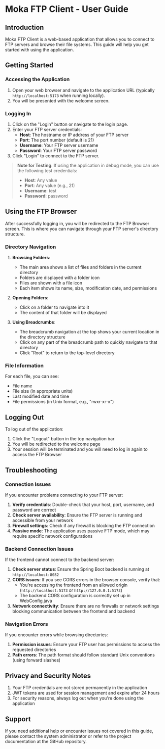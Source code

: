 # Moka FTP Client - User Guide

## Introduction

Moka FTP Client is a web-based application that allows you to connect to FTP servers and browse their file systems. This guide will help you get started with using the application.

## Getting Started

### Accessing the Application

1. Open your web browser and navigate to the application URL (typically `http://localhost:5173` when running locally).
2. You will be presented with the welcome screen.

### Logging In

1. Click on the "Login" button or navigate to the login page.
2. Enter your FTP server credentials:
   - **Host**: The hostname or IP address of your FTP server
   - **Port**: The port number (default is 21)
   - **Username**: Your FTP server username
   - **Password**: Your FTP server password
3. Click "Login" to connect to the FTP server.

> **Note for Testing**: If using the application in debug mode, you can use the following test credentials:
> - **Host**: Any value
> - **Port**: Any value (e.g., 21)
> - **Username**: test
> - **Password**: password

## Using the FTP Browser

After successfully logging in, you will be redirected to the FTP Browser screen. This is where you can navigate through your FTP server's directory structure.

### Directory Navigation

1. **Browsing Folders**:
   - The main area shows a list of files and folders in the current directory
   - Folders are displayed with a folder icon
   - Files are shown with a file icon
   - Each item shows its name, size, modification date, and permissions

2. **Opening Folders**:
   - Click on a folder to navigate into it
   - The content of that folder will be displayed

3. **Using Breadcrumbs**:
   - The breadcrumb navigation at the top shows your current location in the directory structure
   - Click on any part of the breadcrumb path to quickly navigate to that directory
   - Click "Root" to return to the top-level directory

### File Information

For each file, you can see:
- File name
- File size (in appropriate units)
- Last modified date and time
- File permissions (in Unix format, e.g., "rwxr-xr-x")

## Logging Out

To log out of the application:

1. Click the "Logout" button in the top navigation bar
2. You will be redirected to the welcome page
3. Your session will be terminated and you will need to log in again to access the FTP Browser

## Troubleshooting

### Connection Issues

If you encounter problems connecting to your FTP server:

1. **Verify credentials**: Double-check that your host, port, username, and password are correct
2. **Check server availability**: Ensure the FTP server is running and accessible from your network
3. **Firewall settings**: Check if any firewall is blocking the FTP connection
4. **Passive mode**: The application uses passive FTP mode, which may require specific network configurations

### Backend Connection Issues

If the frontend cannot connect to the backend server:

1. **Check server status**: Ensure the Spring Boot backend is running at `http://localhost:8082`
2. **CORS issues**: If you see CORS errors in the browser console, verify that:
   - You're accessing the frontend from an allowed origin (`http://localhost:5173` or `http://127.0.0.1:5173`)
   - The backend CORS configuration is correctly set up in WebConfig.java
3. **Network connectivity**: Ensure there are no firewalls or network settings blocking communication between the frontend and backend

### Navigation Errors

If you encounter errors while browsing directories:

1. **Permission issues**: Ensure your FTP user has permissions to access the requested directories
2. **Path errors**: The path format should follow standard Unix conventions (using forward slashes)

## Privacy and Security Notes

1. Your FTP credentials are not stored permanently in the application
2. JWT tokens are used for session management and expire after 24 hours
3. For security reasons, always log out when you're done using the application

## Support

If you need additional help or encounter issues not covered in this guide, please contact the system administrator or refer to the project documentation at the GitHub repository.
